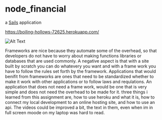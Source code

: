 # node_financial

a [Sails](http://sailsjs.org) application

https://boiling-hollows-72625.herokuapp.com/

![Alt Text](https://cloud.githubusercontent.com/assets/8000971/23840997/0ce30778-0778-11e7-8f4b-af368b7e2c8a.png)

Frameworks are nice because they automate some of the overhead, so that developers do not have to worry about making functions libraries or databases that are used commonly. A negative aspect is that with a site built by scratch you can do whatevery you want and with a frame work you have to follow the rules set forth by the framework. Applications that would benifit from frameworks are ones that need to be standardized whether to make it work with other applications or to follow laws and requlations. 
An application that does not need a frame work, would be one that is very simple and does not need the  overhead to be made for it. three things i learned from this assignment are, how to use heroku and what it is, how to connect my local development to an online hosting site, and how to use an api. The videos could be improved a bit, the text in them, even when im in full screen moode on my laptop was hard to read. 

